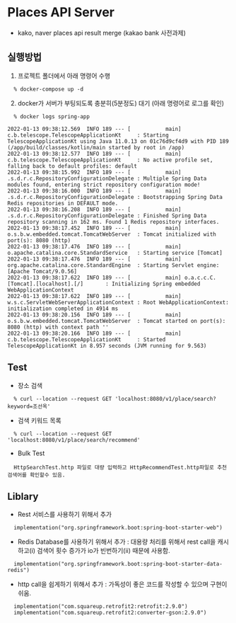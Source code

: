 # Places API Server 
- kako, naver places api result merge (kakao bank 사전과제)

## 실행방법
  1. 프로젝트 폴더에서 아래 명령어 수행
```
  % docker-compose up -d
```
  2. docker가 서버가 부팅되도록 충분히(5분정도) 대기 (아래 명령어로 로그를 확인)
```
  % docker logs spring-app
```

```
2022-01-13 09:38:12.569  INFO 189 --- [           main] c.b.telescope.TelescopeApplicationKt     : Starting TelescopeApplicationKt using Java 11.0.13 on 01c76d9cf4d9 with PID 189 (/app/build/classes/kotlin/main started by root in /app)
2022-01-13 09:38:12.577  INFO 189 --- [           main] c.b.telescope.TelescopeApplicationKt     : No active profile set, falling back to default profiles: default
2022-01-13 09:38:15.992  INFO 189 --- [           main] .s.d.r.c.RepositoryConfigurationDelegate : Multiple Spring Data modules found, entering strict repository configuration mode!
2022-01-13 09:38:16.000  INFO 189 --- [           main] .s.d.r.c.RepositoryConfigurationDelegate : Bootstrapping Spring Data Redis repositories in DEFAULT mode.
2022-01-13 09:38:16.208  INFO 189 --- [           main] .s.d.r.c.RepositoryConfigurationDelegate : Finished Spring Data repository scanning in 162 ms. Found 1 Redis repository interfaces.
2022-01-13 09:38:17.452  INFO 189 --- [           main] o.s.b.w.embedded.tomcat.TomcatWebServer  : Tomcat initialized with port(s): 8080 (http)
2022-01-13 09:38:17.476  INFO 189 --- [           main] o.apache.catalina.core.StandardService   : Starting service [Tomcat]
2022-01-13 09:38:17.476  INFO 189 --- [           main] org.apache.catalina.core.StandardEngine  : Starting Servlet engine: [Apache Tomcat/9.0.56]
2022-01-13 09:38:17.622  INFO 189 --- [           main] o.a.c.c.C.[Tomcat].[localhost].[/]       : Initializing Spring embedded WebApplicationContext
2022-01-13 09:38:17.622  INFO 189 --- [           main] w.s.c.ServletWebServerApplicationContext : Root WebApplicationContext: initialization completed in 4914 ms
2022-01-13 09:38:20.156  INFO 189 --- [           main] o.s.b.w.embedded.tomcat.TomcatWebServer  : Tomcat started on port(s): 8080 (http) with context path ''
2022-01-13 09:38:20.166  INFO 189 --- [           main] c.b.telescope.TelescopeApplicationKt     : Started TelescopeApplicationKt in 8.957 seconds (JVM running for 9.563)
```

## Test

- 장소 검색
```
  % curl --location --request GET 'localhost:8080/v1/place/search?keyword=조선옥'
```
- 검색 키워드 목록
```
  % curl --location --request GET 'localhost:8080/v1/place/search/recommend'
```

- Bulk Test
```
  HttpSearchTest.http 파일로 대량 입력하고 HttpRecommendTest.http파일로 추천검색어를 확인할수 있음.
```

## Liblary

- Rest 서비스를 사용하기 위해서 추가
```
  implementation("org.springframework.boot:spring-boot-starter-web")
```

- Redis Database를 사용하기 위해서 추가 : 대용량 처리를 위해서 rest call을 캐시 하고(i) 검색어 횟수 증가가 io가 빈번하기(ii) 때문에 사용함.
```
  implementation("org.springframework.boot:spring-boot-starter-data-redis")
```

- http call을 쉽게하기 위해서 추가 : 가독성이 좋은 코드를 작성할 수 있으며 구현이 쉬움.
```
  implementation("com.squareup.retrofit2:retrofit:2.9.0")
  implementation("com.squareup.retrofit2:converter-gson:2.9.0")
```
